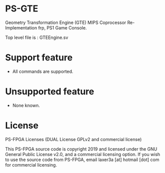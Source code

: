 # PS-GTE
Geometry Transformation Engine (GTE) MIPS Coprocessor Re-Implementation frp, PS1 Game Console. 

Top level file is : GTEEngine.sv

# Support feature
- All commands are supported.

# Unsupported feature
- None known.

# License

PS-FPGA Licenses (DUAL License GPLv2 and commercial license)

This PS-FPGA source code is copyright 2019 and licensed under the GNU General Public License v2.0, and a commercial licensing option.
If you wish to use the source code from PS-FPGA, email laxer3a [at] hotmail [dot] com for commercial licensing.
